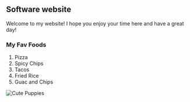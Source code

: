 ## Software website


Welcome to my website! I hope you enjoy your time here and have a great day!


### My Fav Foods
1. Pizza
2. Spicy Chips
3. Tacos
4. Fried Rice
5. Guac and Chips

![Cute Puppies](https://www.maxpixel.net/static/photo/1x/Cute-Young-Happy-Dog-Pet-Puppy-Animal-Puppies-5106741.jpg)
